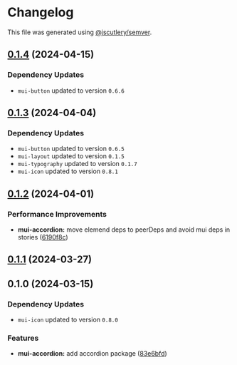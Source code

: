 # Changelog

This file was generated using [@jscutlery/semver](https://github.com/jscutlery/semver).

## [0.1.4](https://github.com/Availity/element/compare/@availity/mui-accordion@0.1.3...@availity/mui-accordion@0.1.4) (2024-04-15)

### Dependency Updates

* `mui-button` updated to version `0.6.6`
## [0.1.3](https://github.com/Availity/element/compare/@availity/mui-accordion@0.1.2...@availity/mui-accordion@0.1.3) (2024-04-04)

### Dependency Updates

* `mui-button` updated to version `0.6.5`
* `mui-layout` updated to version `0.1.5`
* `mui-typography` updated to version `0.1.7`
* `mui-icon` updated to version `0.8.1`
## [0.1.2](https://github.com/Availity/element/compare/@availity/mui-accordion@0.1.1...@availity/mui-accordion@0.1.2) (2024-04-01)


### Performance Improvements

* **mui-accordion:** move elemend deps to peerDeps and avoid mui deps in stories ([6190f8c](https://github.com/Availity/element/commit/6190f8c99260ae0179dc6bd226823926b3c0e695))

## [0.1.1](https://github.com/Availity/element/compare/@availity/mui-accordion@0.1.0...@availity/mui-accordion@0.1.1) (2024-03-27)

## 0.1.0 (2024-03-15)

### Dependency Updates

* `mui-icon` updated to version `0.8.0`

### Features

* **mui-accordion:** add accordion package ([83e6bfd](https://github.com/Availity/element/commit/83e6bfd5f8c07750e59d44edaccbd4a713cc6fc8))
